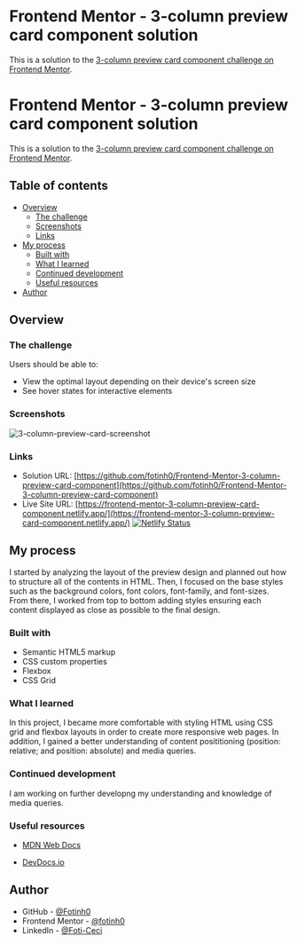 # Frontend Mentor - 3-column preview card component solution

This is a solution to the [3-column preview card component challenge on Frontend Mentor](https://www.frontendmentor.io/challenges/3column-preview-card-component-pH92eAR2-).

# Frontend Mentor - 3-column preview card component solution

This is a solution to the [3-column preview card component challenge on Frontend Mentor](https://www.frontendmentor.io/challenges/3column-preview-card-component-pH92eAR2-).

## Table of contents

- [Overview](#overview)
  - [The challenge](#the-challenge)
  - [Screenshots](#screenshots)
  - [Links](#links)
- [My process](#my-process)
  - [Built with](#built-with)
  - [What I learned](#what-i-learned)
  - [Continued development](#continued-development)
  - [Useful resources](#useful-resources)
- [Author](#author)

## Overview

### The challenge

Users should be able to:

- View the optimal layout depending on their device's screen size
- See hover states for interactive elements

### Screenshots

![3-column-preview-card-screenshot](https://user-images.githubusercontent.com/67170897/131262321-d2fb43b2-65c9-42e3-a322-81a73db342f3.JPG)

### Links

- Solution URL: [https://github.com/fotinh0/Frontend-Mentor-3-column-preview-card-component](https://github.com/fotinh0/Frontend-Mentor-3-column-preview-card-component)
- Live Site URL: [https://frontend-mentor-3-column-preview-card-component.netlify.app/](https://frontend-mentor-3-column-preview-card-component.netlify.app/) [![Netlify Status](https://api.netlify.com/api/v1/badges/b2214de7-603f-4165-967c-8d125768e890/deploy-status)](https://app.netlify.com/sites/frontend-mentor-faq-accordion-card/deploys)

## My process

I started by analyzing the layout of the preview design and planned out how to structure all of the contents in HTML. Then, I focused on the base styles such as the background colors, font colors, font-family, and font-sizes. From there, I worked from top to bottom adding styles ensuring each content displayed as close as possible to the final design.

### Built with

- Semantic HTML5 markup
- CSS custom properties
- Flexbox
- CSS Grid

### What I learned

In this project, I became more comfortable with styling HTML using CSS grid and flexbox layouts in order to create more responsive web pages. In addition, I gained a better understanding of content posititioning (position: relative; and position: absolute) and media queries. 

### Continued development

I am working on further developng my understanding and knowledge of media queries.

### Useful resources

- [MDN Web Docs](https://developer.mozilla.org/en-US/docs/Web/CSS/Layout_cookbook/Media_objects)

- [DevDocs.io](https://devdocs.io/css/)

## Author

- GitHub - [@Fotinh0](https://github.com/fotinh0)
- Frontend Mentor - [@fotinh0](https://www.frontendmentor.io/profile/fotinh0)
- LinkedIn - [@Foti-Ceci](https://www.linkedin.com/in/foti-ceci/)